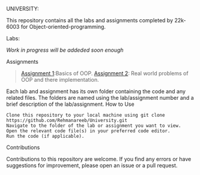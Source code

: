 UNIVERSITY:

This repository contains all the labs and assignments completed by 22k-6003 for Object-oriented-programming.

Labs:

  *Work in progress will be addeded soon enough*
    
   
    

Assignments
>[Assignment 1](https://github.com/Rehmanareeb/University/tree/main/FAST%20-%20NUCEUS/semester2/OOP-assingment/assingment-no1):Basics of OOP.
>[Assignment 2](https://github.com/Rehmanareeb/University/tree/main/FAST%20-%20NUCEUS/semester2/OOP-assingment/Assingment-2): Real world problems of OOP and there implementation.
    
    

Each lab and assignment has its own folder containing the code and any related files. The folders are named using the lab/assignment number and a brief description of the lab/assignment.
How to Use

    Clone this repository to your local machine using git clone https://github.com/Rehmanareeb/University.git
    Navigate to the folder of the lab or assignment you want to view.
    Open the relevant code file(s) in your preferred code editor.
    Run the code (if applicable).

Contributions

Contributions to this repository are welcome. If you find any errors or have suggestions for improvement, please open an issue or a pull request.
